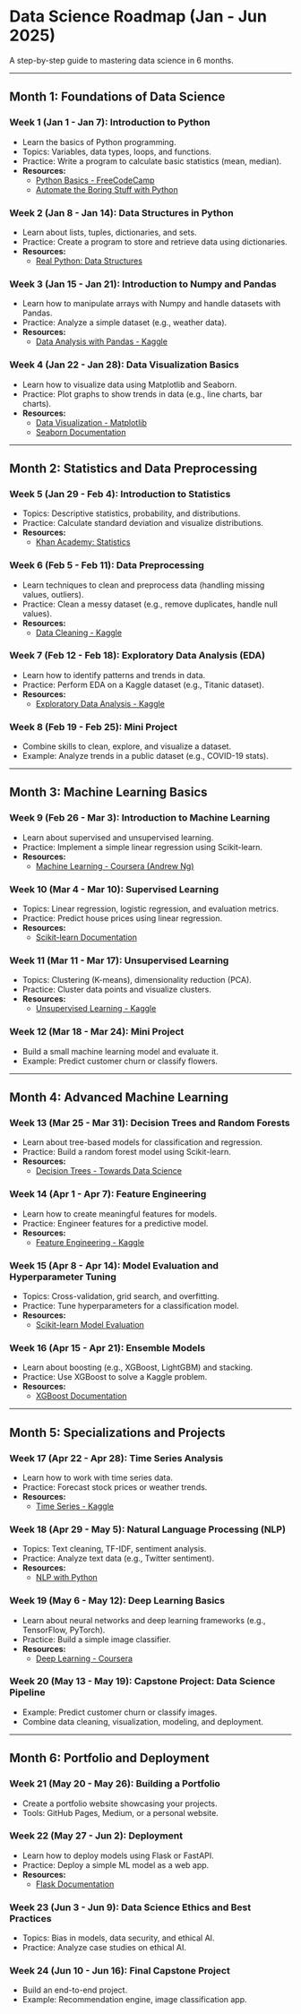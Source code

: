 # Data Science Roadmap (Jan - Jun 2025)

A step-by-step guide to mastering data science in 6 months.

---

## Month 1: Foundations of Data Science

### Week 1 (Jan 1 - Jan 7): Introduction to Python
- Learn the basics of Python programming.
- Topics: Variables, data types, loops, and functions.
- Practice: Write a program to calculate basic statistics (mean, median).
- **Resources:**
  - [Python Basics - FreeCodeCamp](https://www.freecodecamp.org/learn)
  - [Automate the Boring Stuff with Python](https://automatetheboringstuff.com/)

### Week 2 (Jan 8 - Jan 14): Data Structures in Python
- Learn about lists, tuples, dictionaries, and sets.
- Practice: Create a program to store and retrieve data using dictionaries.
- **Resources:**
  - [Real Python: Data Structures](https://realpython.com/python-data-structures/)

### Week 3 (Jan 15 - Jan 21): Introduction to Numpy and Pandas
- Learn how to manipulate arrays with Numpy and handle datasets with Pandas.
- Practice: Analyze a simple dataset (e.g., weather data).
- **Resources:**
  - [Data Analysis with Pandas - Kaggle](https://www.kaggle.com/learn/pandas)

### Week 4 (Jan 22 - Jan 28): Data Visualization Basics
- Learn how to visualize data using Matplotlib and Seaborn.
- Practice: Plot graphs to show trends in data (e.g., line charts, bar charts).
- **Resources:**
  - [Data Visualization - Matplotlib](https://matplotlib.org/stable/contents.html)
  - [Seaborn Documentation](https://seaborn.pydata.org/)

---

## Month 2: Statistics and Data Preprocessing

### Week 5 (Jan 29 - Feb 4): Introduction to Statistics
- Topics: Descriptive statistics, probability, and distributions.
- Practice: Calculate standard deviation and visualize distributions.
- **Resources:**
  - [Khan Academy: Statistics](https://www.khanacademy.org/math/statistics-probability)

### Week 6 (Feb 5 - Feb 11): Data Preprocessing
- Learn techniques to clean and preprocess data (handling missing values, outliers).
- Practice: Clean a messy dataset (e.g., remove duplicates, handle null values).
- **Resources:**
  - [Data Cleaning - Kaggle](https://www.kaggle.com/learn/data-cleaning)

### Week 7 (Feb 12 - Feb 18): Exploratory Data Analysis (EDA)
- Learn how to identify patterns and trends in data.
- Practice: Perform EDA on a Kaggle dataset (e.g., Titanic dataset).
- **Resources:**
  - [Exploratory Data Analysis - Kaggle](https://www.kaggle.com/learn/eda)

### Week 8 (Feb 19 - Feb 25): Mini Project
- Combine skills to clean, explore, and visualize a dataset.
- Example: Analyze trends in a public dataset (e.g., COVID-19 stats).

---

## Month 3: Machine Learning Basics

### Week 9 (Feb 26 - Mar 3): Introduction to Machine Learning
- Learn about supervised and unsupervised learning.
- Practice: Implement a simple linear regression using Scikit-learn.
- **Resources:**
  - [Machine Learning - Coursera (Andrew Ng)](https://www.coursera.org/learn/machine-learning)

### Week 10 (Mar 4 - Mar 10): Supervised Learning
- Topics: Linear regression, logistic regression, and evaluation metrics.
- Practice: Predict house prices using linear regression.
- **Resources:**
  - [Scikit-learn Documentation](https://scikit-learn.org/stable/)

### Week 11 (Mar 11 - Mar 17): Unsupervised Learning
- Topics: Clustering (K-means), dimensionality reduction (PCA).
- Practice: Cluster data points and visualize clusters.
- **Resources:**
  - [Unsupervised Learning - Kaggle](https://www.kaggle.com/learn/unsupervised-learning)

### Week 12 (Mar 18 - Mar 24): Mini Project
- Build a small machine learning model and evaluate it.
- Example: Predict customer churn or classify flowers.

---

## Month 4: Advanced Machine Learning

### Week 13 (Mar 25 - Mar 31): Decision Trees and Random Forests
- Learn about tree-based models for classification and regression.
- Practice: Build a random forest model using Scikit-learn.
- **Resources:**
  - [Decision Trees - Towards Data Science](https://towardsdatascience.com/)

### Week 14 (Apr 1 - Apr 7): Feature Engineering
- Learn how to create meaningful features for models.
- Practice: Engineer features for a predictive model.
- **Resources:**
  - [Feature Engineering - Kaggle](https://www.kaggle.com/learn/feature-engineering)

### Week 15 (Apr 8 - Apr 14): Model Evaluation and Hyperparameter Tuning
- Topics: Cross-validation, grid search, and overfitting.
- Practice: Tune hyperparameters for a classification model.
- **Resources:**
  - [Scikit-learn Model Evaluation](https://scikit-learn.org/stable/modules/model_evaluation.html)

### Week 16 (Apr 15 - Apr 21): Ensemble Models
- Learn about boosting (e.g., XGBoost, LightGBM) and stacking.
- Practice: Use XGBoost to solve a Kaggle problem.
- **Resources:**
  - [XGBoost Documentation](https://xgboost.readthedocs.io/)

---

## Month 5: Specializations and Projects

### Week 17 (Apr 22 - Apr 28): Time Series Analysis
- Learn how to work with time series data.
- Practice: Forecast stock prices or weather trends.
- **Resources:**
  - [Time Series - Kaggle](https://www.kaggle.com/learn/time-series)

### Week 18 (Apr 29 - May 5): Natural Language Processing (NLP)
- Topics: Text cleaning, TF-IDF, sentiment analysis.
- Practice: Analyze text data (e.g., Twitter sentiment).
- **Resources:**
  - [NLP with Python](https://www.nltk.org/book/)

### Week 19 (May 6 - May 12): Deep Learning Basics
- Learn about neural networks and deep learning frameworks (e.g., TensorFlow, PyTorch).
- Practice: Build a simple image classifier.
- **Resources:**
  - [Deep Learning - Coursera](https://www.coursera.org/specializations/deep-learning)

### Week 20 (May 13 - May 19): Capstone Project: Data Science Pipeline
- Example: Predict customer churn or classify images.
- Combine data cleaning, visualization, modeling, and deployment.

---

## Month 6: Portfolio and Deployment

### Week 21 (May 20 - May 26): Building a Portfolio
- Create a portfolio website showcasing your projects.
- Tools: GitHub Pages, Medium, or a personal website.

### Week 22 (May 27 - Jun 2): Deployment
- Learn how to deploy models using Flask or FastAPI.
- Practice: Deploy a simple ML model as a web app.
- **Resources:**
  - [Flask Documentation](https://flask.palletsprojects.com/)

### Week 23 (Jun 3 - Jun 9): Data Science Ethics and Best Practices
- Topics: Bias in models, data security, and ethical AI.
- Practice: Analyze case studies on ethical AI.

### Week 24 (Jun 10 - Jun 16): Final Capstone Project
- Build an end-to-end project.
- Example: Recommendation engine, image classification app.

